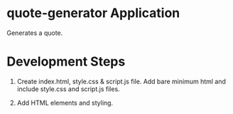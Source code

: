 # quote-generator Application
Generates a quote.

# Development Steps

1. Create index.html, style.css & script.js file.
   Add bare minimum html and include style.css and script.js files.

2. Add HTML elements and styling.
